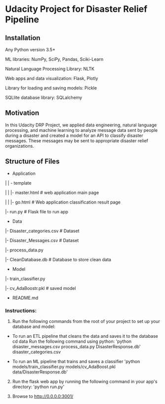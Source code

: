 #  Udacity Project for Disaster Relief Pipeline

## Installation
 Any Python version 3.5+
 
 ML libraries: NumPy, SciPy, Pandas, Sciki-Learn
 
 Natural Language Processing Library: NLTK
 
 Web apps and data visualization: Flask, Plotly
 
 Library for loading and saving models: Pickle
 
 SQLlite database library: SQLalchemy

## Motivation
In this Udacity DRP Project, we applied data engineering, natural language processing, and machine learning to analyze message data sent by people  during a disaster and created a model for an API to classify disaster messages. These messages may be sent to appropriate disaster relief organizations.

## Structure of Files

 - Application

| | - template

| | |- master.html # web application main page

| | |- go.html # Web application classification result page

|- run.py # Flask file to run app


 - Data

|- Disaster_categories.csv # Dataset

|- Disaster_Messages.csv # Dataset

|- process_data.py

|- CleanDatabase.db # Database to store clean data


 - Model

|- train_classifier.py

|- cv_AdaBoostr.pkl # saved model 


 - README.md


 ### Instructions:
1. Run the following commands from the  root of your project to set up your database and model:
- To run an ETL pipeline that cleans the data and saves it to the database
cd data
Run the following command using python:
'python disaster_messages.csv
        process_data.py 
        DisasterResponse.db'
        disaster_categories.csv 

 - To run an ML pipeline that trains  and saves a classifier
'python models/train_classifier.py models/cv_AdaBoost.pkl data/DisasterResponse.db'

 2. Run the flask web app by running the following command in your app's directory: 'python run.py'

 3. Browse to http://0.0.0.0:3001/ 
